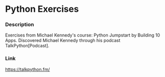 #  Python Exercises

### Description
Exercises from Michael Kennedy's course: Python Jumpstart by Building 10 Apps.
Discovered Michael Kennedy through his podcast TalkPython[Podcast].

### Link

https://talkpython.fm/

